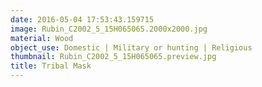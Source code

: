 ```yaml
---
date: 2016-05-04 17:53:43.159715
image: Rubin_C2002_5_15H065065.2000x2000.jpg
material: Wood
object_use: Domestic | Military or hunting | Religious
thumbnail: Rubin_C2002_5_15H065065.preview.jpg
title: Tribal Mask
---
```


